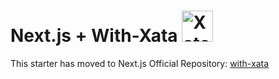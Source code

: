 <h1> Next.js + With-Xata <img alt="Xatafly, the logo from Xata" src="/public/flap.gif" width="50" /></h1>

This starter has moved to Next.js Official Repository: [with-xata](https://github.com/vercel/next.js/tree/canary/examples/with-xata)
